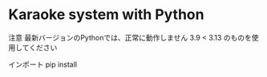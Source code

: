 # Karaoke system with Python

注意
最新バージョンのPythonでは、正常に動作しません
3.9 < 3.13 のものを使用してください

インポート
pip install

